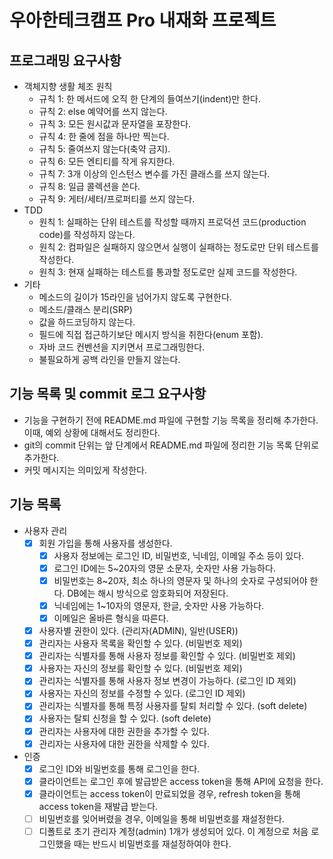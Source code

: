 # 우아한테크캠프 Pro 내재화 프로젝트

## 프로그래밍 요구사항
* 객체지향 생활 체조 원칙
  * 규칙 1: 한 메서드에 오직 한 단계의 들여쓰기(indent)만 한다.
  * 규칙 2: else 예약어를 쓰지 않는다.
  * 규칙 3: 모든 원시값과 문자열을 포장한다.
  * 규칙 4: 한 줄에 점을 하나만 찍는다.
  * 규칙 5: 줄여쓰지 않는다(축약 금지).
  * 규칙 6: 모든 엔티티를 작게 유지한다.
  * 규칙 7: 3개 이상의 인스턴스 변수를 가진 클래스를 쓰지 않는다.
  * 규칙 8: 일급 콜렉션을 쓴다.
  * 규칙 9: 게터/세터/프로퍼티를 쓰지 않는다.
* TDD
  * 원칙 1: 실패하는 단위 테스트를 작성할 때까지 프로덕션 코드(production code)를 작성하지 않는다.
  * 원칙 2: 컴파일은 실패하지 않으면서 실행이 실패하는 정도로만 단위 테스트를 작성한다.
  * 원칙 3: 현재 실패하는 테스트를 통과할 정도로만 실제 코드를 작성한다.
* 기타
  * 메소드의 길이가 15라인을 넘어가지 않도록 구현한다.
  * 메소드/클래스 분리(SRP)
  * 값을 하드코딩하지 않는다.
  * 필드에 직접 접근하기보단 메시지 방식을 취한다(enum 포함).
  * 자바 코드 컨벤션을 지키면서 프로그래밍한다.
  * 불필요하게 공백 라인을 만들지 않는다.

## 기능 목록 및 commit 로그 요구사항
* 기능을 구현하기 전에 README.md 파일에 구현할 기능 목록을 정리해 추가한다. 이때, 예외 상황에 대해서도 정리한다.
* git의 commit 단위는 앞 단계에서 README.md 파일에 정리한 기능 목록 단위로 추가한다.
* 커밋 메시지는 의미있게 작성한다.

## 기능 목록
* 사용자 관리
  * [X] 회원 가입을 통해 사용자를 생성한다.
    * [X] 사용자 정보에는 로그인 ID, 비밀번호, 닉네임, 이메일 주소 등이 있다.
    * [X] 로그인 ID에는 5~20자의 영문 소문자, 숫자만 사용 가능하다.
    * [X] 비밀번호는 8~20자, 최소 하나의 영문자 및 하나의 숫자로 구성되어야 한다. DB에는 해시 방식으로 암호화되어 저장된다.
    * [X] 닉네임에는 1~10자의 영문자, 한글, 숫자만 사용 가능하다.
    * [X] 이메일은 올바른 형식을 따른다.
  * [X] 사용자별 권한이 있다. (관리자(ADMIN), 일반(USER))
  * [X] 관리자는 사용자 목록을 확인할 수 있다. (비밀번호 제외)
  * [X] 관리자는 식별자를 통해 사용자 정보를 확인할 수 있다. (비밀번호 제외)
  * [X] 사용자는 자신의 정보를 확인할 수 있다. (비밀번호 제외)
  * [X] 관리자는 식별자를 통해 사용자 정보 변경이 가능하다. (로그인 ID 제외)
  * [X] 사용자는 자신의 정보를 수정할 수 있다. (로그인 ID 제외)
  * [X] 관리자는 식별자를 통해 특정 사용자를 탈퇴 처리할 수 있다. (soft delete)
  * [X] 사용자는 탈퇴 신청을 할 수 있다. (soft delete)
  * [X] 관리자는 사용자에 대한 권한을 추가할 수 있다.
  * [X] 관리자는 사용자에 대한 권한을 삭제할 수 있다.

* 인증
  * [X] 로그인 ID와 비밀번호를 통해 로그인을 한다.
  * [X] 클라이언트는 로그인 후에 발급받은 access token을 통해 API에 요청을 한다.
  * [X] 클라이언트는 access token이 만료되었을 경우, refresh token을 통해 access token을 재발급 받는다.
  * [ ] 비밀번호를 잊어버렸을 경우, 이메일을 통해 비밀번호를 재설정한다.
  * [ ] 디폴트로 초기 관리자 계정(admin) 1개가 생성되어 있다. 이 계정으로 처음 로그인했을 때는 반드시 비밀번호를 재설정하여야 한다.
